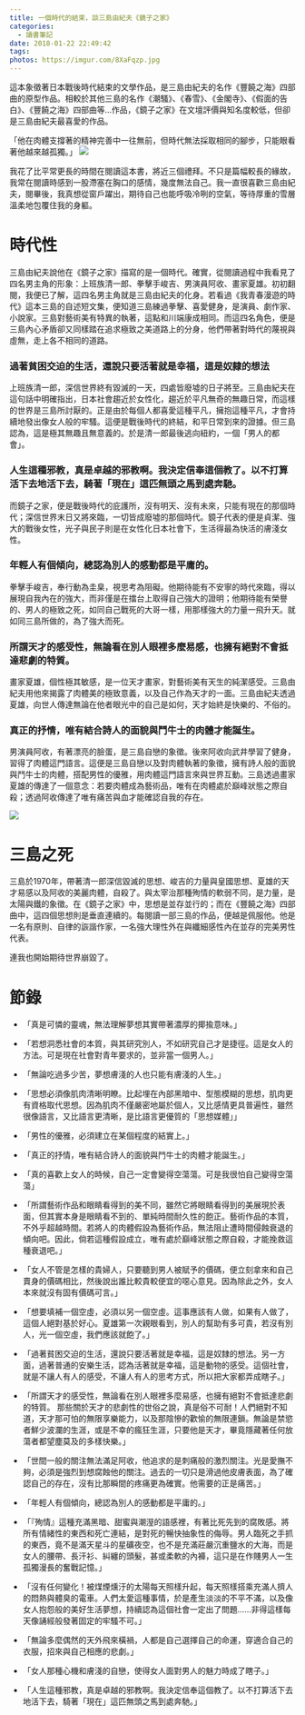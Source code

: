 ```yaml
---
title: 一個時代的結束，談三島由紀夫《鏡子之家》
categories:
  - 讀書筆記
date: 2018-01-22 22:49:42
tags:
photos: https://imgur.com/8XaFqzp.jpg
---
```


這本象徵著日本戰後時代結束的文學作品，是三島由紀夫的名作《豐饒之海》四部曲的原型作品。相較於其他三島的名作《潮騷》、《春雪》、《金閣寺》、《假面的告白》、《豐饒之海》四部曲等...作品，《鏡子之家》在文壇評價與知名度較低，但卻是三島由紀夫最喜愛的作品。
<!-- more -->

「他在肉體支撐著的精神完善中一往無前，但時代無法採取相同的腳步，只能眼看著他越來越孤獨。」
![](https://imgur.com/obvTzWd.jpg)

我花了比平常更長的時間在閱讀這本書，將近三個禮拜。不只是篇幅較長的緣故，我常在閱讀時感到一股滯塞在胸口的感情，幾度無法自己。我一直很喜歡三島由紀夫，閱畢後，我真想從窗戶躍出，期待自己也能呼吸冷咧的空氣，等待厚重的雪層溫柔地包覆住我的身軀。




# 時代性

三島由紀夫說他在《鏡子之家》描寫的是一個時代。確實，從閱讀過程中我看見了四名男主角的形象：上班族清一郎、拳擊手峻吉、男演員阿收、畫家夏雄。初初翻閱，我便已了解，這四名男主角就是三島由紀夫的化身。若看過《我青春漫遊的時代》這本三島的自述短文集，便知道三島練過拳擊、喜愛健身，是演員、劇作家、小說家。三島對藝術美有特異的執著，這點和川端康成相同。而這四名角色，便是三島內心矛盾卻又同樣踏在追求極致之美道路上的分身，他們帶著對時代的蔑視與虛無，走上各不相同的道路。

### 過著貧困交迫的生活，還說只要活著就是幸福，這是奴隸的想法

上班族清一郎，深信世界終有毀滅的一天，四處皆廢墟的日子將至。三島由紀夫在這句話中明確指出，日本社會趨近於女性化，趨近於平凡無奇的無趣日常，而這樣的世界是三島所討厭的。正是由於每個人都喜愛這種平凡，擁抱這種平凡，才會持續地發出像女人般的牢騷。這便是戰後時代的終結，和平日常到來的證據。但三島認為，這是極其無趣且無意義的。於是清一郎最後逃向紐約，一個「男人的都會」。

### 人生這種邪教，真是卓越的邪教啊。我決定信奉這個教了。以不打算活下去地活下去，騎著「現在」這匹無頭之馬到處奔馳。

而鏡子之家，便是戰後時代的庇護所，沒有明天、沒有未來，只能有現在的那個時代；深信世界末日又將來臨，一切皆成廢墟的那個時代。鏡子代表的便是貞潔、強大的戰後女性，光子與民子則是在女性化日本社會下，生活得最為快活的膚淺女性。


### 年輕人有個傾向，總認為別人的感動都是平庸的。

拳擊手峻吉，奉行動為圭臬，視思考為阻礙。他期待能有不安寧的時代來臨，得以展現自我內在的強大，而非僅是在擂台上取得自己強大的證明；他期待能有榮譽的、男人的極致之死，如同自己戰死的大哥一樣，用那樣強大的力量一飛升天。就如同三島所做的，為了強大而死。


### 所謂天才的感受性，無論看在別人眼裡多麼易感，也擁有絕對不會抵達悲劇的特質。

畫家夏雄，個性極其敏感，是一位天才畫家，對藝術美有天生的純潔感受。三島由紀夫用他來揭露了肉體美的極致意義，以及自己作為天才的一面。三島由紀夫透過夏雄，向世人傳達無論在他者眼光中的自己是如何，天才始終是快樂的、不俗的。


### 真正的抒情，唯有結合詩人的面貌與鬥牛士的肉體才能誕生。

男演員阿收，有著漂亮的臉蛋，是三島自戀的象徵。後來阿收向武井學習了健身，習得了肉體這門語言。這便是三島自戀以及對肉體執著的象徵，擁有詩人般的面貌與鬥牛士的肉體，搭配男性的優雅，用肉體這門語言來與世界互動。三島透過畫家夏雄的傳達了一個意念：若要肉體成為藝術品，唯有在肉體處於巔峰狀態之際自殺；透過阿收傳達了唯有痛苦與血才能確認自我的存在。

![](https://imgur.com/UFR5SK2.jpg)

# 三島之死

三島於1970年，帶著清一郎深信毀滅的思想、峻吉的力量與皇國思想、夏雄的天才易感以及阿收的美麗肉體，自殺了。與太宰治那種殉情的軟弱不同，是力量，是太陽與鐵的象徵。在《鏡子之家》中，思想是並存並行的；而在《豐饒之海》四部曲中，這四個思想則是垂直連續的。每閱讀一部三島的作品，便越是佩服他。他是一名有原則、自律的詼諧作家，一名強大理性外在與纖細感性內在並存的完美男性代表。

連我也開始期待世界崩毀了。


# 節錄

- 「真是可憐的靈魂，無法理解夢想其實帶著濃厚的揶揄意味。」

- 「若想洞悉社會的本質，與其研究別人，不如研究自己才是捷徑。這是女人的方法。可是現在社會對青年要求的，並非當一個男人。」

- 「無論吃過多少苦，夢想膚淺的人也只能有膚淺的人生。」

- 「思想必須像肌肉清晰明瞭。比起埋在內部黑暗中、型態模糊的思想，肌肉更有資格取代思想。因為肌肉不僅嚴密地屬於個人，又比感情更具普遍性，雖然很像語言，又比語言更清晰，是比語言更優質的「思想媒體」」

- 「男性的優雅，必須建立在某個程度的結實上。」

- 「真正的抒情，唯有結合詩人的面貌與鬥牛士的肉體才能誕生。」

- 「真的喜歡上女人的時候，自己一定會變得空蕩蕩。可是我很怕自己變得空蕩蕩」

- 「所謂藝術作品和眼睛看得到的美不同，雖然它將眼睛看得到的美展現於表面，但其實本身是眼睛看不到的、單純時間耐久性的飽正。藝術作品的本質，不外乎超越時間。若將人的肉體假設為藝術作品，無法阻止遭時間侵蝕衰退的傾向吧。因此，倘若這種假設成立，唯有處於巔峰狀態之際自殺，才能挽救這種衰退吧。」

- 「女人不管是怎樣的貴婦人，只要聽到男人被賦予的價碼，便立刻拿來和自己賣身的價碼相比，然後說出誰比較貴較便宜的噁心意見。因為除此之外，女人本來就沒有固有價碼可言。」

- 「想要填補一個空虛，必須以另一個空虛。這事應該有人做，如果有人做了，這個人絕對基於好心。夏雄第一次親眼看到，別人的幫助有多可貴，若沒有別人，光一個空虛，我們應該就飽了。」

- 「過著貧困交迫的生活，還說只要活著就是幸福，這是奴隸的想法。另一方面，過著普通的安樂生活，認為活著就是幸福，這是動物的感受。這個社會，就是不讓人有人的感受，不讓人有人的思考方式，所以把大家都弄成瞎子。」

- 「所謂天才的感受性，無論看在別人眼裡多麼易感，也擁有絕對不會抵達悲劇的特質。
那些關於天才的悲劇性的世俗之說，真是俗不可耐！人們絕對不知道，天才那可怕的無限享樂能力，以及那陰慘的歡愉的無限連鎖。無論是禁慾者鮮少波瀾的生涯，或是不幸的瘋狂生涯，只要他是天才，畢竟隱藏著任何放蕩者都望塵莫及的多樣快樂。」

- 「世間一般的關注無法滿足阿收，他追求的是刺痛般的激烈關注。光是愛撫不夠，必須是強烈到想腐蝕他的關注。過去的一切只是滑過他皮膚表面，為了確認自己的存在，沒有比那瞬間的疼痛更為確實。他需要的正是痛苦。」

- 「年輕人有個傾向，總認為別人的感動都是平庸的。」

- 「『殉情』這種充滿黑暗、甜蜜與潮溼的語感裡，有著比死先到的腐敗感。將所有情緒性的東西和死亡連結，是對死的暢快抽象性的侮辱。男人臨死之手抓的東西，竟不是滿天星斗的星礦夜空，也不是充滿莊嚴沉重鹽水的大海，而是女人的腰帶、長汗衫、糾纏的頭髮，甚或柔軟的內褲，這只是在作賤男人一生孤獨漫長的奮戰記憶。」

- 「沒有任何變化！被煤煙燻汙的太陽每天照樣升起，每天照樣搭乘充滿人擠人的悶熱與體臭的電車。人們太愛這種事情，於是產生淡淡的不平不滿，以及像女人抱怨般的美好生活夢想，持續認為這個社會一定出了問題......非得這樣每天像誦經般發著固定的牢騷不可。」

- 「無論多麼偶然的天外飛來橫禍，人都是自己選擇自己的命運，穿適合自己的衣服，招來與自己相應的悲劇。」

- 「女人那種心機和膚淺的自戀，使得女人面對男人的魅力時成了瞎子。」

- 「人生這種邪教，真是卓越的邪教啊。我決定信奉這個教了。以不打算活下去地活下去，騎著「現在」這匹無頭之馬到處奔馳。」
